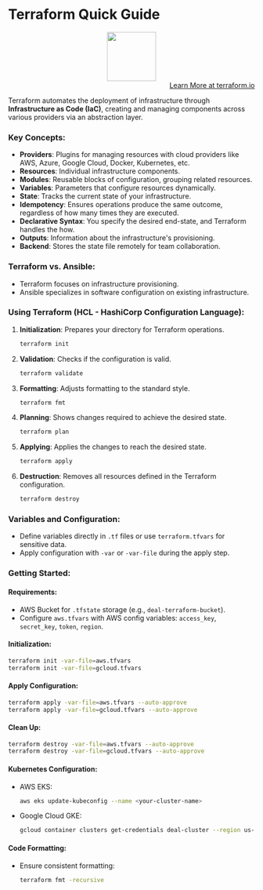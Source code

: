 # Terraform Quick Guide

<div align="center">
<img width="100" src="https://user-images.githubusercontent.com/25181517/183345121-36788a6e-5462-424a-be67-af1ebeda79a2.png" />
</div>

<div align="right">
<a href="https://www.terraform.io/">Learn More at terraform.io</a>
</div>

Terraform automates the deployment of infrastructure through **Infrastructure as Code (IaC)**, creating and managing components across various providers via an abstraction layer.

### Key Concepts:

- **Providers**: Plugins for managing resources with cloud providers like AWS, Azure, Google Cloud, Docker, Kubernetes, etc.
- **Resources**: Individual infrastructure components.
- **Modules**: Reusable blocks of configuration, grouping related resources.
- **Variables**: Parameters that configure resources dynamically.
- **State**: Tracks the current state of your infrastructure.
- **Idempotency**: Ensures operations produce the same outcome, regardless of how many times they are executed.
- **Declarative Syntax**: You specify the desired end-state, and Terraform handles the how.
- **Outputs**: Information about the infrastructure's provisioning.
- **Backend**: Stores the state file remotely for team collaboration.

### Terraform vs. Ansible:

- Terraform focuses on infrastructure provisioning.
- Ansible specializes in software configuration on existing infrastructure.

### Using Terraform (HCL - HashiCorp Configuration Language):

1. **Initialization**: Prepares your directory for Terraform operations.
   ```sh
   terraform init
   ```
2. **Validation**: Checks if the configuration is valid.
   ```sh
   terraform validate
   ```
3. **Formatting**: Adjusts formatting to the standard style.
   ```sh
   terraform fmt
   ```
4. **Planning**: Shows changes required to achieve the desired state.
   ```sh
   terraform plan
   ```
5. **Applying**: Applies the changes to reach the desired state.
   ```sh
   terraform apply
   ```
6. **Destruction**: Removes all resources defined in the Terraform configuration.
   ```sh
   terraform destroy
   ```

### Variables and Configuration:

- Define variables directly in `.tf` files or use `terraform.tfvars` for sensitive data.
- Apply configuration with `-var` or `-var-file` during the apply step.

### Getting Started:

#### Requirements:

- AWS Bucket for `.tfstate` storage (e.g., `deal-terraform-bucket`).
- Configure `aws.tfvars` with AWS config variables: `access_key`, `secret_key`, `token`, `region`.

#### Initialization:

```sh
terraform init -var-file=aws.tfvars
terraform init -var-file=gcloud.tfvars
```

#### Apply Configuration:

```sh
terraform apply -var-file=aws.tfvars --auto-approve
terraform apply -var-file=gcloud.tfvars --auto-approve
```

#### Clean Up:

```sh
terraform destroy -var-file=aws.tfvars --auto-approve
terraform destroy -var-file=gcloud.tfvars --auto-approve
```

#### Kubernetes Configuration:

- AWS EKS:
  ```sh
  aws eks update-kubeconfig --name <your-cluster-name>
  ```
- Google Cloud GKE:
  ```sh
  gcloud container clusters get-credentials deal-cluster --region us-central1 --project <project-name>
  ```

#### Code Formatting:

- Ensure consistent formatting:
  ```sh
  terraform fmt -recursive
  ```
